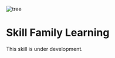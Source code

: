 ![tree](https://github.com/henridbr/Skill_Family_Learning/blob/master/images/arbre.png|style="max-size:15%")
# Skill Family Learning
This skill is under development.
